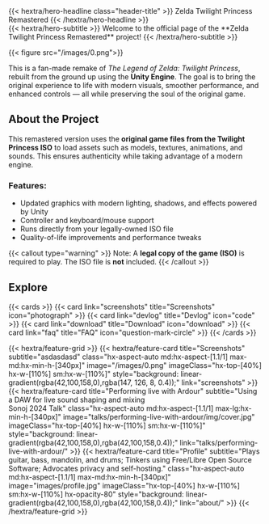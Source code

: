 
<div class="hx-mt-6 hx-mb-6 header-title">
{{< hextra/hero-headline 
    class="header-title"
    >}}
  Zelda Twilight Princess Remastered
{{< /hextra/hero-headline >}}
</div>

<div class="hx-mb-12">
{{< hextra/hero-subtitle >}}
  Welcome to the official page of the **Zelda Twilight Princess Remastered** project!
{{< /hextra/hero-subtitle >}}
</div>


{{< figure src="/images/0.png">}}

This is a fan-made remake of *The Legend of Zelda: Twilight Princess*, rebuilt from the ground up using the **Unity Engine**. The goal is to bring the original experience to life with modern visuals, smoother performance, and enhanced controls — all while preserving the soul of the original game.

## About the Project

This remastered version uses the **original game files from the Twilight Princess ISO** to load assets such as models, textures, animations, and sounds. This ensures authenticity while taking advantage of a modern engine.

### Features:
- Updated graphics with modern lighting, shadows, and effects powered by Unity
- Controller and keyboard/mouse support
- Runs directly from your legally-owned ISO file
- Quality-of-life improvements and performance tweaks

{{< callout type="warning" >}}
  Note: A **legal copy of the game (ISO)** is required to play. The ISO file is **not** included.
{{< /callout >}}

## Explore

{{< cards >}}
  {{< card link="screenshots" title="Screenshots" icon="photograph" >}}
  {{< card link="devlog" title="Devlog" icon="code" >}}
  {{< card link="download" title="Download" icon="download" >}}
  {{< card link="faq" title="FAQ" icon="question-mark-circle" >}}
{{< /cards >}}



<div class="hx-mb-12">
{{< hextra/feature-grid >}}
  {{< hextra/feature-card
    title="Screenshots"
    subtitle="asdasdasd"
    class="hx-aspect-auto md:hx-aspect-[1.1/1] max-md:hx-min-h-[340px]"
    image="/images/0.png"
    imageClass="hx-top-[40%] hx-w-[110%] sm:hx-w-[110%]"
    style="background: linear-gradient(rgba(42,100,158,0),rgba(147, 126, 8, 0.4));"
    link="screenshots"
  >}}
  {{< hextra/feature-card
    title="Performing live with Ardour"
    subtitle="Using a DAW for live sound shaping and mixing<br>Sonoj 2024 Talk"
    class="hx-aspect-auto md:hx-aspect-[1.1/1] max-lg:hx-min-h-[340px]"
    image="talks/performing-live-with-ardour/img/cover.jpg"
    imageClass="hx-top-[40%] hx-w-[110%] sm:hx-w-[110%]"
    style="background: linear-gradient(rgba(42,100,158,0),rgba(42,100,158,0.4));"
    link="talks/performing-live-with-ardour/"
  >}}
  {{< hextra/feature-card
    title="Profile"
    subtitle="Plays guitar, bass, mandolin, and drums; Tinkers using Free/Libre Open Source Software; Advocates privacy and self-hosting."
    class="hx-aspect-auto md:hx-aspect-[1.1/1] max-md:hx-min-h-[340px]"
    image="images/profile.jpg"
    imageClass="hx-top-[40%] hx-w-[110%] sm:hx-w-[110%] hx-opacity-80"
    style="background: linear-gradient(rgba(42,100,158,0),rgba(42,100,158,0.4));"
    link="about/"
  >}}
{{< /hextra/feature-grid >}}
</div>
